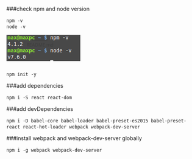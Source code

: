 ###check npm and node version        
```
npm -v       
node -v      
```                             
![version](img/node-version.png)                   
             
###    
```
npm init -y
```       
     
###add dependencies          
```
npm i -S react react-dom
```          
           
###add devDependencies            
```
npm i -D babel-core babel-loader babel-preset-es2015 babel-preset-react react-hot-loader webpack webpack-dev-server
```           
        
###install webpack and webpack-dev-server globally        
```
npm i -g webpack webpack-dev-server
```         
         

